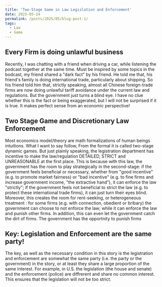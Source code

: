 ```yaml
---
title: 'Two-Stage Game in Law Legislation and Enforcement'
date: 2025-05-24
permalink: /posts/2025/05/blog-post-1/
tags:
  - Law
  - Game
---
```



Every Firm is doing unlawful business
----
Recently, I was chatting with a friend when driving a car, while listening the podcast together at the same time. Must be inspired by some topics in the bodcast, my friend shared a "dark fact" by his friend. He told me that, his friend's family is doing international trade, particularly about shipping. So his friend told him that, strictly speaking, almost all Chinese foreign-trade firms are now doing unlawful tariff avoidance under the current law and regulations. But the government just turns a blind eye. I have no clue whether this is the fact or being exaggerated, but I will not be surprised if it is true.  It makes perfect sense from an economic perspective!

Two Stage Game and Discretionary Law Enforcement
----
Most economics model/theory are math formalizations of human beings intuitions. What I want to say follow, From the formal it is called two-stage dynamic games. But just plainly speaking, the legistration department has incentive to make the law/regulation DETAILED, STRICT and UNREASONABLE  at the first place. This is because with this law, the government has the room to play strategically in the second-stage: if the government feels beneficial or necessary, whether from "good incentive" (e.g. to promote market fairness) or "bad incentive" (e.g. to fine firms and increase government income, "the extractive hand"), it can enforce the law "strictly"; if the government feels not beneficial to strict the law (e.g. to protect these international trade firms), it can just turn their eyes blind. Moreover, this creates the room for rent-seeking, or heterogeneous treatment : for some firms (e.g. with connection, obedient or bribary) the government can choose to not enforce the law; while it can enforce the law and punish other firms. In addition, this can even let the government catch the dirt of firms. The government has the opportnity to punish firms 

Key: Legislation and Enforcement are the same party!
----
The key, as well as the necessary condition in this story is the legistration and enforcement are somewhat the same party (i.e. the party or the government) in the story, or at least they share a large proportion of the same interest. For example, in U.S. the legislation (the house and senate) and the enforcement (police) are diffrerent and share no common interest. This ensures that the legislation will not be too strict. 



